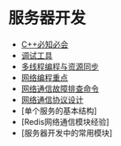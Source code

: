 # 服务器开发

* [C++必知必会](./cpp_bizhibihui.md)
* [调试工具](./tool_debug.md)
* [多线程编程与资源同步](./multi_thread_resource_synchronization.md)
* [网络编程重点](./net.md)
* [网络通信故障排查命令](./trouble_shooting.md)
* [网络通信协议设计](./protocol.md)
* [单个服务的基本结构]
* [Redis网络通信模块经验]
* [服务器开发中的常用模块]
